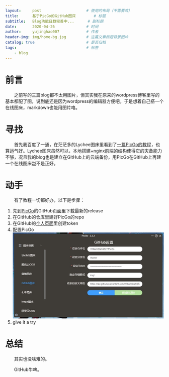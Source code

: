 ```yaml
---
layout:     post   				    # 使用的布局（不需要改）
title:      基于PicGo的GitHub图床		# 标题 
subtitle:   Blog功能日趋完善中...		# 副标题
date:       2020-04-26 				# 时间
author:     yujinghao007 			# 作者
header-img: img/home-bg.jpg 		# 这篇文章标题背景图片
catalog: true 						# 是否归档
tags:								# 标签
    - blog
---
```


# 前言
&emsp;&emsp;之前写的三篇blog都不太用图片，但其实我在原来的wordpress博客里写的基本都配了图，说到底还是因为wordpress的编辑器方便吧。于是想着自己搭一个在线图床，markdown也能用图片咯。
# 寻找
&emsp;&emsp;首先我百度了一通，在茫茫多的Lychee图床里看到了[一篇PicGo的教程](http://www.eryajf.net/3022.html)，也算运气好。Lychee图床虽然可以，本地搭建+nginx前端的结构使得它的灾备能力不够，况且我的blog也是建立在GitHub上的云端备份，用PicGo在GitHub上再建一个在线图床岂不是正好。
# 动手
&emsp;&emsp;有了教程一切都好办，以下是步骤：  


1. 先到[PicGo](https://github.com/Molunerfinn/PicGo)的GitHub页面里下载最新的release
2. 在GitHub的仓库里建好PicGo的repo
3. 在GitHub的[个人页面](https://github.com/settings/tokens)里创建token
4. 配置PicGo ![配置PicGo](https://raw.githubusercontent.com/WilliamStark9527/PicGo/master/img/2020-04-26_213336.jpg)
5. give it a try
# 总结
&emsp;&emsp;其实也没啥难的。

&emsp;&emsp;GitHub牛啤。